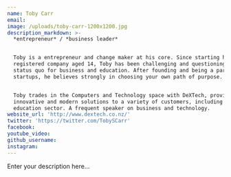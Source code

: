 ```yaml
---
name: Toby Carr
email:
image: /uploads/toby-carr-1200x1200.jpg
description_markdown: >-
  *entrepreneur* / *business leader*


  Toby is a entrepreneur and change maker at his core. Since starting his first
  registered company aged 14, Toby has been challenging and questioning the
  status quo for business and education. After founding and being a part of many
  startups, he believes strongly in choosing your own path of purpose.


  Toby trades in the Computers and Technology space with DeXTech, providing
  innovative and modern solutions to a variety of customers, including the
  education sector. A frequent speaker on business and technology.
website_url: 'http://www.dextech.co.nz/'
twitter: 'https://twitter.com/TobySCarr'
facebook:
youtube_video:
github_username:
instagram:
---
```


Enter your description here...
